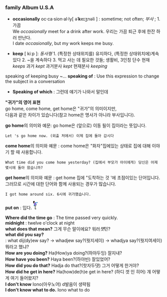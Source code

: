### family Album U.S.A
* __occasionally__ oc·ca·sion·al·ly[ əˈ**k**eɪʒnəli ]  : sometime; not often; *부사* ; 1. 가끔     
We _occasionally_ meet for a drink after work. 우리는 가끔 퇴근 후에 한잔 하러 만난다.    
I date _occasionally_, but my work keeps me busy.

* __keep__ [ kiːp ]: *동사형* 1.	(특정한 상태위치를) 유지하다, (특정한 상태위치에)계속 있다 2.	~을 계속하다 3.	먹고 사는 데 필요한 것들; 생활비,  3인칭 단수 현재 *keeps* 과거 *kept* 과거분사 *kept* 현재분사 *keeping*    

speaking of keeping busy ~...  __speaking of__ : Use this expression to change the subject in a conversation   
* __Speaking of which__ : 그런데 얘기가 나와서 말인데

__"귀가"의 영어 표현__   
go home, come home, get home은 "귀가"의 의미이지만,   
다음과 같은 차이가 있습니다(참고 home은 명사가 아니라 부사입니다).

**go home**의 의미와 예문: go home은 (앞으로) 이동 될이 집이라는 뜻입니다.
```
Let 's go home now. (외출 처에서) 이제 집에 돌아 갑시다
```

**come home**의 의미와 예문 : come home은 "화자"집에있는 상태로 집에 대해 이야기 할 때 사용합니다.
```
What time did you come home yesterday? (집에서 부모가 아이에게) 당신은 어제 몇시에 돌아 왔습니까?
```

**get home**의 의미와 예문 : get home 집에 "도착하는 것 '에 초점이있는 단어입니다. 그러므로 시간에 대한 단어와 함께 사용되는 경우가 많습니다.
```
I got home around six. 6시에 귀가했습니다.
```

**put on** : 입다. <img src="./put-on.jpg" width="3%" height="3%" alt="put on"></img>

**Where did the time go** : The time passed very quickly.   
**midnight** : twelve o'clock at night   
**what does that mean?** 그게 무슨 말이에요? 워러*잿*민?   
**what did you say?**   
 : what dij(dy)ew say? -> whadjew say?(웟지세이) -> whadjya say?(웟지여세이)뭐라고 했냐?   
**How are you doing?** Ha(How)ya doing?(하야두잉) 잘지내?   
**How have you been?** Haya been?(하야빈) 잘있었어?   
**How did you do that?** Hadja do that?(핫자두댓) 그거 어떻게 한거야?   
**How did he get in here?** Ha(how)de(h)e get in here? (하디 겟 인 히어) 걔 어떻게 여기 들어왔지?    
**I don't know** Iono(아우노어) d발음이 생략됨   
**I don't know what to do.** Iono what to do   

